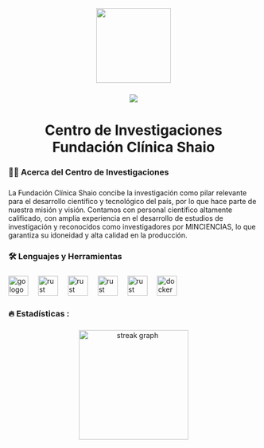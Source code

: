 <div align="center">
  <img height="150" src="https://media.giphy.com/media/SWoSkN6DxTszqIKEqv/giphy.gif"  />
</div>

###

<div align="center">
  <img src="https://visitor-badge.laobi.icu/badge?page_id=ingenierosinvestigaciones.ingenierosinvestigaciones&"  />
</div>

###

<h1 align="center">Centro de Investigaciones <br> Fundación Clínica Shaio</h1>

###

<h3 align="left">👩‍💻  Acerca del Centro de Investigaciones</h3>

###

<p align="left">La Fundación Clínica Shaio concibe la investigación como pilar relevante para el desarrollo científico y tecnológico del país, por lo que hace parte de nuestra misión y visión. Contamos con personal científico altamente calificado, con amplia experiencia en el desarrollo de estudios de investigación y reconocidos como investigadores por MINCIENCIAS, lo que garantiza su idoneidad y alta calidad en la producción.</p>

###

<h3 align="left">🛠 Lenguajes y Herramientas</h3>

###

<div align="left">
  <img src="https://cdn.jsdelivr.net/gh/devicons/devicon/icons/react/react-original-wordmark.svg" height="40" alt="go logo"  />
  <img width="12" />
  <img src="https://cdn.jsdelivr.net/gh/devicons/devicon/icons/python/python-original-wordmark.svg" height="40" alt="rust logo"  />
  <img width="12" />
  <img src="https://cdn.jsdelivr.net/gh/devicons/devicon/icons/postman/postman-original.svg" height="40" alt="rust logo"  />
  <img width="12" />
  <img src="https://cdn.jsdelivr.net/gh/devicons/devicon/icons/pytorch/pytorch-original.svg" height="40" alt="rust logo"  />
  <img width="12" />
  <img src="https://cdn.jsdelivr.net/gh/devicons/devicon/icons/tensorflow/tensorflow-original.svg" height="40" alt="rust logo"  />
  <img width="12" />
  <img src="https://cdn.jsdelivr.net/gh/devicons/devicon/icons/docker/docker-plain-wordmark.svg" height="40" alt="docker logo"  />
</div>

###

<h3 align="left">🔥 Estadísticas :</h3>

###

<div align="center">
  <img src="https://streak-stats.demolab.com?user=ingenierosinvestigaciones&locale=en&mode=daily&theme=dark&hide_border=false&border_radius=5&order=3" height="220" alt="streak graph"  />
</div>

###
